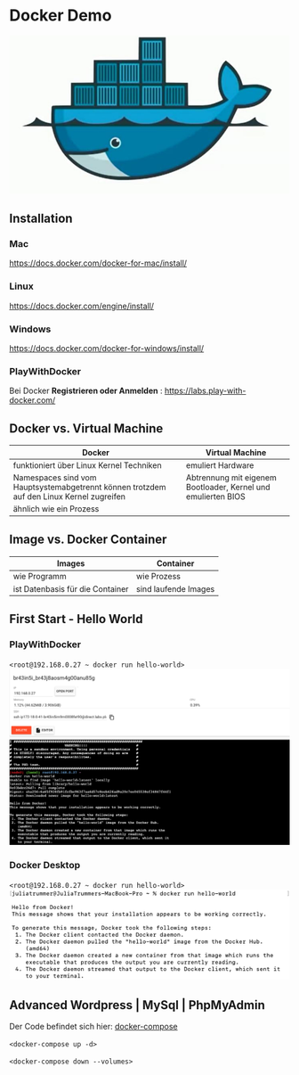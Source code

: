 # Docker Demo
![Docker Logo](./img/docker_2014.jpg)

## Installation
### Mac
https://docs.docker.com/docker-for-mac/install/
### Linux
https://docs.docker.com/engine/install/
### Windows
https://docs.docker.com/docker-for-windows/install/
### PlayWithDocker
Bei Docker **Registrieren oder Anmelden** :
https://labs.play-with-docker.com/
## Docker vs. Virtual Machine
| Docker                                           | Virtual Machine                                                |
|--------------------------------------------------|----------------------------------------------------------------|
| funktioniert über Linux Kernel Techniken         | emuliert Hardware                                              |
| Namespaces sind vom Hauptsystemabgetrennt können trotzdem auf den Linux Kernel zugreifen   | Abtrennung mit eigenem Bootloader, Kernel und  emulierten BIOS | 
| ähnlich wie ein Prozess                          |                                                                |
## Image vs. Docker Container
| Images                           | Container            |
|----------------------------------|----------------------|
| wie Programm                     | wie Prozess          |
| ist Datenbasis für die Container | sind laufende Images |

## First Start - Hello World
### PlayWithDocker
`<root@192.168.0.27 ~ docker run hello-world>`
![PlayWithDocker](./img/playwithdocker.png)
### Docker Desktop
`<root@192.168.0.27 ~ docker run hello-world>`<br/>
![PlayWithDocker](./img/dockerlocal.png)
## Advanced Wordpress | MySql | PhpMyAdmin
Der Code befindet sich hier:
[docker-compose](./code/docker-compose.yaml)

`<docker-compose up -d>`

`<docker-compose down --volumes>`